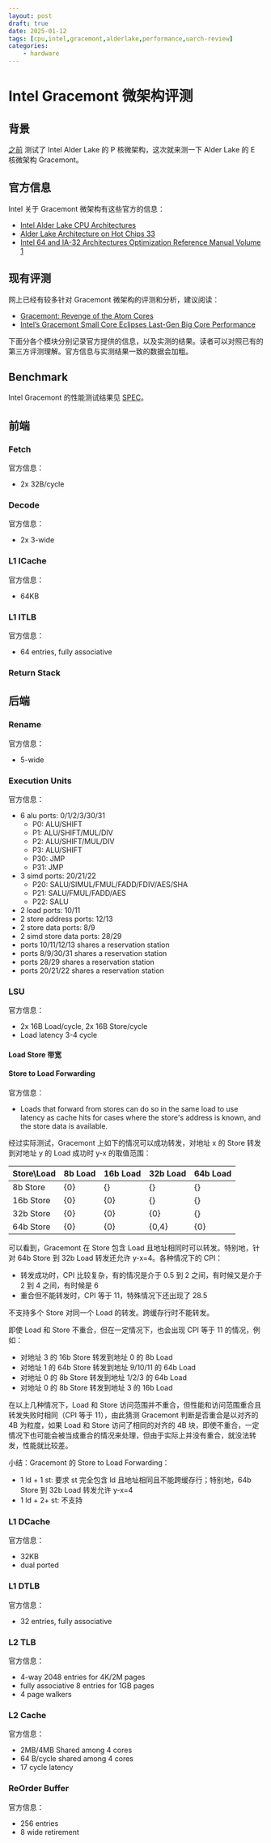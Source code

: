 ```yaml
---
layout: post
draft: true
date: 2025-01-12
tags: [cpu,intel,gracemont,alderlake,performance,uarch-review]
categories:
    - hardware
---
```


# Intel Gracemont 微架构评测

## 背景

[之前](./intel_golden_cove.md) 测试了 Intel Alder Lake 的 P 核微架构，这次就来测一下 Alder Lake 的 E 核微架构 Gracemont。

<!-- more -->

## 官方信息

Intel 关于 Gracemont 微架构有这些官方的信息：

- [Intel Alder Lake CPU Architectures](https://ieeexplore.ieee.org/document/9747991)
- [Alder Lake Architecture on Hot Chips 33](https://hc33.hotchips.org/assets/program/conference/day1/HC2021.C1.1%20Intel%20Efraim%20Rotem.pdf)
- [Intel 64 and IA-32 Architectures Optimization Reference Manual Volume 1](https://www.intel.com/content/www/us/en/content-details/671488/intel-64-and-ia-32-architectures-optimization-reference-manual-volume-1.html)

## 现有评测

网上已经有较多针对 Gracemont 微架构的评测和分析，建议阅读：

- [Gracemont: Revenge of the Atom Cores](https://chipsandcheese.com/2021/12/21/gracemont-revenge-of-the-atom-cores/)
- [Intel’s Gracemont Small Core Eclipses Last-Gen Big Core Performance](https://fuse.wikichip.org/news/6102/intels-gracemont-small-core-eclipses-last-gen-big-core-performance/)

下面分各个模块分别记录官方提供的信息，以及实测的结果。读者可以对照已有的第三方评测理解。官方信息与实测结果一致的数据会加粗。

## Benchmark

Intel Gracemont 的性能测试结果见 [SPEC](../../../benchmark.md)。

## 前端

### Fetch

官方信息：

- 2x 32B/cycle

### Decode

官方信息：

- 2x 3-wide

### L1 ICache

官方信息：

- 64KB

### L1 ITLB

官方信息：

- 64 entries, fully associative

### Return Stack

## 后端

### Rename

官方信息：

- 5-wide

### Execution Units

官方信息：

- 6 alu ports: 0/1/2/3/30/31
    - P0: ALU/SHIFT
    - P1: ALU/SHIFT/MUL/DIV
    - P2: ALU/SHIFT/MUL/DIV
    - P3: ALU/SHIFT
    - P30: JMP
    - P31: JMP
- 3 simd ports: 20/21/22
    - P20: SALU/SIMUL/FMUL/FADD/FDIV/AES/SHA
    - P21: SALU/FMUL/FADD/AES
    - P22: SALU
- 2 load ports: 10/11
- 2 store address ports: 12/13
- 2 store data ports: 8/9
- 2 simd store data ports: 28/29
- ports 10/11/12/13 shares a reservation station
- ports 8/9/30/31 shares a reservation station
- ports 28/29 shares a reservation station
- ports 20/21/22 shares a reservation station

### LSU

官方信息：

- 2x 16B Load/cycle, 2x 16B Store/cycle
- Load latency 3-4 cycle

#### Load Store 带宽

#### Store to Load Forwarding

官方信息：

- Loads that forward from stores can do so in the same load to use latency as cache hits for
cases where the store's address is known, and the store data is available.

经过实际测试，Gracemont 上如下的情况可以成功转发，对地址 x 的 Store 转发到对地址 y 的 Load 成功时 y-x 的取值范围：

| Store\Load | 8b Load | 16b Load | 32b Load | 64b Load |
|------------|---------|----------|----------|----------|
| 8b Store   | {0}     | {}       | {}       | {}       |
| 16b Store  | {0}     | {0}      | {}       | {}       |
| 32b Store  | {0}     | {0}      | {0}      | {}       |
| 64b Store  | {0}     | {0}      | {0,4}    | {0}      |

可以看到，Gracemont 在 Store 包含 Load 且地址相同时可以转发。特别地，针对 64b Store 到 32b Load 转发还允许 y-x=4。各种情况下的 CPI：

- 转发成功时，CPI 比较复杂，有的情况是介于 0.5 到 2 之间，有时候又是介于 2 到 4 之间，有时候是 6
- 重合但不能转发时，CPI 等于 11，特殊情况下还出现了 28.5

不支持多个 Store 对同一个 Load 的转发。跨缓存行时不能转发。

即使 Load 和 Store 不重合，但在一定情况下，也会出现 CPI 等于 11 的情况，例如：

- 对地址 3 的 16b Store 转发到地址 0 的 8b Load
- 对地址 1 的 64b Store 转发到地址 9/10/11 的 64b Load
- 对地址 0 的 8b Store 转发到地址 1/2/3 的 64b Load
- 对地址 0 的 8b Store 转发到地址 3 的 16b Load

在以上几种情况下，Load 和 Store 访问范围并不重合，但性能和访问范围重合且转发失败时相同（CPI 等于 11），由此猜测 Gracemont 判断是否重合是以对齐的 4B 为粒度，如果 Load 和 Store 访问了相同的对齐的 4B 块，即使不重合，一定情况下也可能会被当成重合的情况来处理，但由于实际上并没有重合，就没法转发，性能就比较差。

小结：Gracemont 的 Store to Load Forwarding：

- 1 ld + 1 st: 要求 st 完全包含 ld 且地址相同且不能跨缓存行；特别地，64b Store 到 32b Load 转发允许 y-x=4
- 1 ld + 2+ st: 不支持

### L1 DCache

官方信息：

- 32KB
- dual ported

### L1 DTLB

官方信息：

- 32 entries, fully associative

### L2 TLB

官方信息：

- 4-way 2048 entries for 4K/2M pages
- fully associative 8 entries for 1GB pages
- 4 page walkers

### L2 Cache

官方信息：

- 2MB/4MB Shared among 4 cores
- 64 B/cycle shared among 4 cores
- 17 cycle latency

### ReOrder Buffer

官方信息：

- 256 entries
- 8 wide retirement
